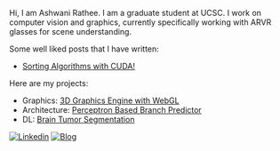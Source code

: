 Hi, I am Ashwani Rathee. I am a graduate student at UCSC. I work on computer vision and graphics, currently specifically working with ARVR glasses for scene understanding.

Some well liked posts that I have written:
- [Sorting Algorithms with CUDA!](https://ashwanirathee.com/blog/2025/sort2/?utm_source=github&utm_medium=social&utm_campaign=sort2)

Here are my projects:
- Graphics: [3D Graphics Engine with WebGL](https://ashwanirathee.com/cs/projects/graphics/)
- Architecture: [Perceptron Based Branch Predictor](https://github.com/ashwanirathee/scarab)
- DL: [Brain Tumor Segmentation](https://github.com/ashwanirathee/Brain-Tumor-Segmentation)

[![Linkedin](https://img.shields.io/badge/contact-me-blue?logo=linkedin&logoColor=white)](https://www.linkedin.com/in/ashwani-rathee/)
[![Blog](https://img.shields.io/badge/contact-me-blue?logo=blogger&logoColor=white)](https://ashwanirathee.com/blog)

